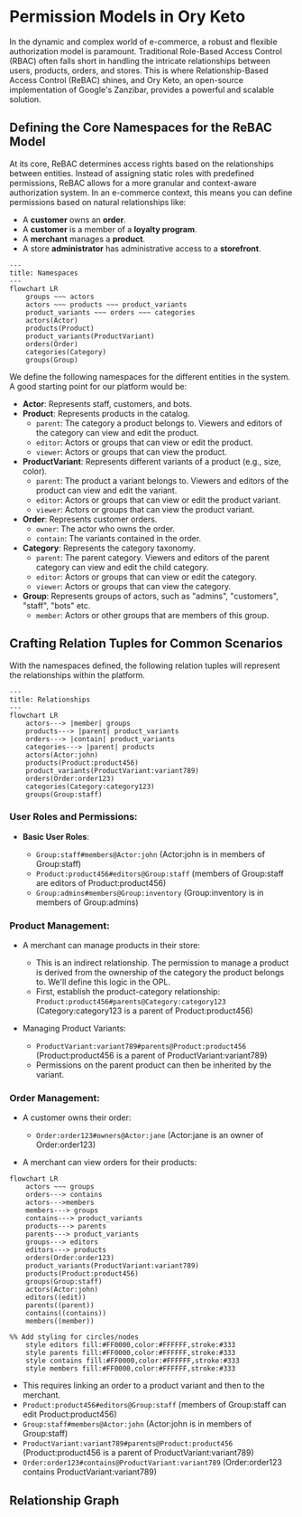 # Permission Models in Ory Keto

In the dynamic and complex world of e-commerce, a robust and flexible authorization model is paramount. Traditional Role-Based 
Access Control (RBAC) often falls short in handling the intricate relationships between users, products, orders, and stores. 
This is where Relationship-Based Access Control (ReBAC) shines, and Ory Keto, an open-source implementation of Google's Zanzibar, 
provides a powerful and scalable solution. 

## Defining the Core Namespaces for the ReBAC Model

At its core, ReBAC determines access rights based on the relationships between entities. Instead of assigning static 
roles with predefined permissions, ReBAC allows for a more granular and context-aware authorization system. 
In an e-commerce context, this means you can define permissions based on natural relationships like:

- A **customer** owns an **order**.
- A **customer** is a member of a **loyalty program**.
- A **merchant** manages a **product**.
- A store **administrator** has administrative access to a **storefront**.

```mermaid
---
title: Namespaces
---
flowchart LR
    groups ~~~ actors
    actors ~~~ products ~~~ product_variants
    product_variants ~~~ orders ~~~ categories
    actors(Actor)
    products(Product)
    product_variants(ProductVariant)
    orders(Order)
    categories(Category)
    groups(Group)
```

We define the following namespaces for the different entities in the system. A good starting point for our platform would be:

- **Actor**: Represents staff, customers, and bots.
- **Product**: Represents products in the catalog.
  - `parent`: The category a product belongs to. Viewers and editors of the category can view and edit the product.
  - `editor`: Actors or groups that can view or edit the product.
  - `viewer`: Actors or groups that can view the product.
- **ProductVariant**: Represents different variants of a product (e.g., size, color).
  - `parent`: The product a variant belongs to. Viewers and editors of the product can view and edit the variant.
  - `editor`: Actors or groups that can view or edit the product variant.
  - `viewer`: Actors or groups that can view the product variant.
- **Order**: Represents customer orders.
  - `owner`: The actor who owns the order.
  - `contain`: The variants contained in the order.
- **Category**: Represents the category taxonomy.
  - `parent`: The parent category. Viewers and editors of the parent category can view and edit the child category.
  - `editor`: Actors or groups that can view or edit the category.
  - `viewer`: Actors or groups that can view the category.
- **Group**: Represents groups of actors, such as "admins", "customers", "staff", "bots" etc.
  - `member`: Actors or other groups that are members of this group.

## Crafting Relation Tuples for Common Scenarios

With the namespaces defined, the following relation tuples will represent the relationships within the platform.

```mermaid
---
title: Relationships
---
flowchart LR
    actors---> |member| groups
    products---> |parent| product_variants
    orders---> |contain| product_variants
    categories---> |parent| products
    actors(Actor:john)
    products(Product:product456)
    product_variants(ProductVariant:variant789)
    orders(Order:order123)
    categories(Category:category123)
    groups(Group:staff)
```

### User Roles and Permissions:

- **Basic User Roles**:

  - `Group:staff#members@Actor:john` (Actor:john is in members of Group:staff)
  - `Product:product456#editors@Group:staff` (members of Group:staff are editors of Product:product456)
  - `Group:admins#members@Group:inventory` (Group:inventory is in members of Group:admins)

### Product Management:

- A merchant can manage products in their store:
  - This is an indirect relationship. The permission to manage a product is derived from the ownership of the category the product belongs to. 
    We'll define this logic in the OPL.
  - First, establish the product-category relationship: `Product:product456#parents@Category:category123` (Category:category123 is a parent of Product:product456)

- Managing Product Variants:
  - `ProductVariant:variant789#parents@Product:product456` (Product:product456 is a parent of ProductVariant:variant789)
  - Permissions on the parent product can then be inherited by the variant.

### Order Management:

- A customer owns their order:
  - `Order:order123#owners@Actor:jane` (Actor:jane is an owner of Order:order123)
  
- A merchant can view orders for their products:

```mermaid
flowchart LR
    actors ~~~ groups
    orders---> contains
    actors--->members
    members---> groups
    contains---> product_variants
    products---> parents
    parents---> product_variants
    groups---> editors
    editors---> products
    orders(Order:order123)
    product_variants(ProductVariant:variant789)
    products(Product:product456)
    groups(Group:staff)
    actors(Actor:john)
    editors((edit))
    parents((parent))
    contains((contains))
    members((member))

%% Add styling for circles/nodes
    style editors fill:#FF0000,color:#FFFFFF,stroke:#333
    style parents fill:#FF0000,color:#FFFFFF,stroke:#333
    style contains fill:#FF0000,color:#FFFFFF,stroke:#333
    style members fill:#FF0000,color:#FFFFFF,stroke:#333
```

  - This requires linking an order to a product variant and then to the merchant.
  - `Product:product456#editors@Group:staff` (members of Group:staff can edit Product:product456)
  - `Group:staff#members@Actor:john` (Actor:john is in members of Group:staff)
  - `ProductVariant:variant789#parents@Product:product456` (Product:product456 is a parent of ProductVariant:variant789)
  - `Order:order123#contains@ProductVariant:variant789` (Order:order123 contains ProductVariant:variant789)

## Relationship Graph
